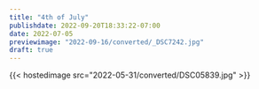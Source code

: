 ```yaml
---
title: "4th of July"
publishdate: 2022-09-20T18:33:22-07:00
date: 2022-07-05
previewimage: "2022-09-16/converted/_DSC7242.jpg"
draft: true
---
```


{{< hostedimage src="2022-05-31/converted/DSC05839.jpg" >}}